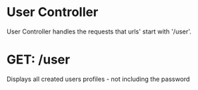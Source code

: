 # User Controller

User Controller handles the requests that urls' start with '/user'.


# GET: /user

Displays all created users profiles - not including the password
